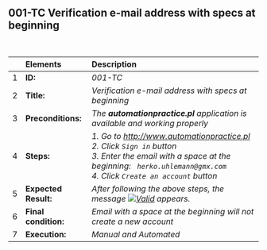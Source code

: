 ##  001-TC Verification e-mail address with specs at beginning

<br>

|     | Elements             | Description                                                                               |
| :-- | :------------------- | :---------------------------------------------------------------------------------------- |
| 1   | **ID:**              | _001-TC_                                                                                  |
| 2   | **Title:**           | _Verification e-mail address with specs at beginning_                                     |
| 3   | **Preconditions:**   | _The **automationpractice.pl** application is available and working properly_             |
| 4   | **Steps:**           | _1. Go to http://www.automationpractice.pl <br> 2. Click `Sign in` button <br> 3. Enter the email with a space at the beginning: ` herko.uhlemann@gmx.com` <br> 4. Click `Create an account` button_ |
| 5   | **Expected Result:** | _After following the above steps, the message [![Valid](https://img.shields.io/badge/Invalid%20email%20address.-f3515c)](#) appears._ |
| 6   | **Final condition:** | _Email with a space at the beginning will not create a new account_                       |
| 7   | **Execution:**       | _Manual and Automated_                                                                    |
